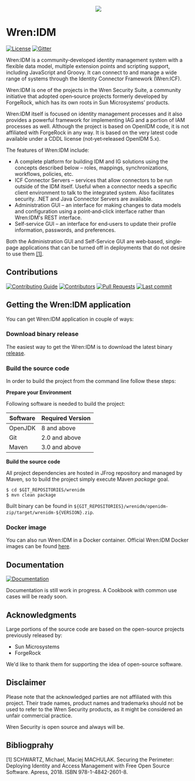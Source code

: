 <p align="center">
  <img src="https://user-images.githubusercontent.com/13997406/99670197-73a79b80-2a70-11eb-945d-a421a4d3d6a2.png">
</p>

# Wren:IDM

[![License](https://img.shields.io/badge/license-CDDL-blue.svg)](https://github.com/WrenSecurity/wrenidm/blob/master/LICENSE)
[![Gitter](https://badges.gitter.im/Join%20Chat.svg)](https://gitter.im/WrenSecurity)

Wren:IDM is a community‐developed identity management system with a flexible data model, multiple extension points
and scripting support, including JavaScript and Groovy. It can connect to and manage a wide range of systems through
the Identity Connector Framework (Wren:ICF).

Wren:IDM is one of the projects in the Wren Security Suite, a community initiative that adopted open‐source projects
formerly developed by ForgeRock, which has its own roots in Sun Microsystems’ products.

Wren:IDM itself is focused on identity management processes and it also provides a powerful framework for implementing
IAG and a portion of IAM processes as well. Although the project is based on OpenIDM code, it is not affiliated with
ForgeRock in any way. It is based on the very latest code available under a CDDL license (not‐yet‐released OpenIDM 5.x).

The features of Wren:IDM include:

  * A complete platform for building IDM and IG solutions using the concepts described below – roles, mappings,
  synchronizations, workflows, policies, etc.
  * ICF Connector Servers – services that allow connectors to be run outside of the IDM itself. Useful when a connector
  needs a specific client environment to talk to the integrated system. Also facilitates security. .NET and Java Connector
  Servers are available.
  * Administration GUI – an interface for making changes to data models and configuration using a point‐and‐click
  interface rather than Wren:IDM's REST interface.
  * Self‐service GUI – an interface for end‐users to update their profile information, passwords, and preferences.

Both the Administration GUI and Self‐Service GUI are web‐based, single‐page applications that can be turned off in
deployments that do not desire to use them [[1]](#Bibliogprahy).

## Contributions

[![Contributing Guide](https://img.shields.io/badge/Contributions-guide-green.svg?style=flat)][contribute]
[![Contributors](https://img.shields.io/github/contributors/WrenSecurity/wrenidm)][contribute]
[![Pull Requests](https://img.shields.io/github/issues-pr/WrenSecurity/wrenidm)][contribute]
[![Last commit](https://img.shields.io/github/last-commit/WrenSecurity/Wrenidm.svg)](https://github.com/WrenSecurity/Wrenidm/commits/master)

## Getting the Wren:IDM application

You can get Wren:IDM application in couple of ways:

### Download binary release

The easiest way to get the Wren:IDM is to download the latest binary [release](https://github.com/WrenSecurity/wrenidm/releases).

### Build the source code

In order to build the project from the command line follow these steps:

**Prepare your Environment**

Following software is needed to build the project:

| Software  | Required Version |
| --------- | -------------    |
| OpenJDK   | 8 and above      |
| Git       | 2.0 and above    |
| Maven     | 3.0 and above    |

**Build the source code**

All project dependencies are hosted in JFrog repository and managed by Maven, so to build the project simply execute Maven *package* goal.

```
$ cd $GIT_REPOSITORIES/wrenidm
$ mvn clean package
```

Built binary can be found in `${GIT_REPOSITORIES}/wrenidm/openidm-zip/target/wrenidm-${VERSION}.zip`.

### Docker image

You can also run Wren:IDM in a Docker container. Official Wren:IDM Docker images can be found [here](https://hub.docker.com/r/wrensec/wrenidm).

## Documentation

[![Documentation](https://img.shields.io/badge/Documentation-WIP-yellow)](https://github.com/WrenSecurity/Wrenidm)

Documentation is still work in progress. A Cookbook with common use cases will be ready soon.

## Acknowledgments

Large portions of the source code are based on the open-source projects
previously released by:
* Sun Microsystems
* ForgeRock

We'd like to thank them for supporting the idea of open-source software.

## Disclaimer

Please note that the acknowledged parties are not affiliated with this project.
Their trade names, product names and trademarks should not be used to refer to
the Wren Security products, as it might be considered an unfair commercial
practice.

Wren Security is open source and always will be.

## Bibliogprahy

[1] SCHWARTZ, Michael, Maciej MACHULAK. Securing the Perimeter: Deploying Identity and Access Management with Free Open Source Software. Apress, 2018. ISBN 978-1-4842-2601-8.

[contribute]: https://github.com/WrenSecurity/wrensec-docs/wiki/Contributor-Guidelines
